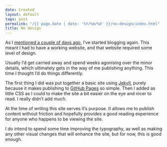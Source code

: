 ```yaml
---
date: Created
layout: default
tags: post
permalink: "/{{ page.date | date: '%Y/%m/%d' }}/no-design/index.html"
title: No design
---
```


As I [mentioned a couple of days ago](/2020/11/15/just-write), I&rsquo;ve started blogging again. This meant I had to have a working website, and that website required some level of design.

Usually I&rsquo;d get carried away and spend weeks agonising over the minor details, which ultimately gets in the way of me publishing anything. This time I thought I&rsquo;d do things differently.

The first thing I did was put together a basic site using [Jekyll](https://jekyllrb.com/), purely because it makes publishing to [GitHub Pages](https://pages.github.com/) so simple. Then I added as little CSS as I could to make the site a bit easier on the eye and nicer to read. I really didn&rsquo;t add much.

At the time of writing this site serves it&rsquo;s purpose. It allows me to publish content without friction and hopefully provides a good reading experience for anyone who happens to be viewing the site.

I do intend to spend some time improving the typography, as well as making any other visual changes that will enhance the site, but for now, this is good enough.
